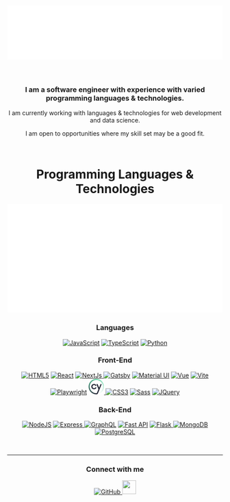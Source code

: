 <div align="center">
<img src="https://raw.githubusercontent.com/dan-mba/dan-mba/main/images/herogh.svg" alt="Hi, I'm Dan">
</div>
<br><br>

<h3 align="center">I am a software engineer with experience with varied programming languages & technologies.</h3>
<p align="center">I am currently working with languages & technologies for web development and data science.</p>
<p align="center">I am open to opportunities where my skill set may be a good fit.</p>
<br>

<h1 align="center">Programming Languages & Technologies</h1>

<div align="center">
<img src="https://raw.githubusercontent.com/dan-mba/dan-mba/main/images/cloud.svg" alt="Topic Cloud">
</div>

<h3 align="center">Languages</h3>
<p align="center">
<a href="https://developer.mozilla.org/en-US/docs/Web/JavaScript" target="_blank" rel="noreferrer">
  <img src="https://raw.githubusercontent.com/danielcranney/readme-generator/main/public/icons/skills/javascript-colored.svg" width="36" height="36" alt="JavaScript" /></a>
<a href="https://www.typescriptlang.org/" target="_blank" rel="noreferrer">
  <img src="https://raw.githubusercontent.com/danielcranney/readme-generator/main/public/icons/skills/typescript-colored.svg" width="36" height="36" alt="TypeScript" /></a>
<a href="https://www.python.org/" target="_blank" rel="noreferrer">
  <img src="https://raw.githubusercontent.com/danielcranney/readme-generator/main/public/icons/skills/python-colored.svg" width="36" height="36" alt="Python" /></a>
</p>

<h3 align="center">Front-End</h3>
<p align="center">
<a href="https://developer.mozilla.org/en-US/docs/Glossary/HTML5" target="_blank" rel="noreferrer">
  <img src="https://raw.githubusercontent.com/danielcranney/readme-generator/main/public/icons/skills/html5-colored.svg" width="36" height="36" alt="HTML5" /></a>
<a href="https://reactjs.org/" target="_blank" rel="noreferrer">
  <img src="https://raw.githubusercontent.com/danielcranney/readme-generator/main/public/icons/skills/react-colored.svg" width="36" height="36" alt="React" /></a>
<a href="https://nextjs.org/docs" target="_blank" rel="noreferrer">
  <picture>
    <source media="(prefers-color-scheme: dark)" srcset="https://raw.githubusercontent.com/danielcranney/readme-generator/main/public/icons/skills/nextjs.svg" width="36" height="36">
    <source media="(prefers-color-scheme: light)" srcset="https://raw.githubusercontent.com/danielcranney/readme-generator/main/public/icons/skills/nextjs-colored.svg" width="36" height="36">
    <img alt="NextJs" src="https://raw.githubusercontent.com/danielcranney/readme-generator/main/public/icons/skills/nextjs-colored.svg" width="36" height="36">
  </picture></a>
<a href="https://www.gatsbyjs.com/" target="_blank" rel="noreferrer">
  <img src="https://raw.githubusercontent.com/danielcranney/readme-generator/main/public/icons/skills/gatsby-colored.svg" width="36" height="36" alt="Gatsby" /></a>
<a href="https://mui.com/" target="_blank" rel="noreferrer">
  <img src="https://raw.githubusercontent.com/danielcranney/readme-generator/main/public/icons/skills/materialui-colored.svg" width="36" height="36" alt="Material UI" /></a>
<a href="https://vuejs.org/" target="_blank" rel="noreferrer">
  <img src="https://raw.githubusercontent.com/danielcranney/readme-generator/main/public/icons/skills/vuejs-colored.svg" width="36" height="36" alt="Vue" /></a>
<a href="https://vitejs.dev/" target="_blank" rel="noreferrer">
  <img src="https://raw.githubusercontent.com/danielcranney/readme-generator/main/public/icons/skills/vite-colored.svg" width="36" height="36" alt="Vite" /></a>
<a href="https://playwright.dev/" target="_blank" rel="noreferrer">
  <img src="https://playwright.dev/img/playwright-logo.svg" width="36" height="36" alt="Playwright" /></a>
<a href="https://www.cypress.io/" target="_blank" rel="noreferrer">
  <picture>
    <source media="(prefers-color-scheme: dark)" srcset="https://raw.githubusercontent.com/cypress-io/cypress-documentation/main/static/img/logo/cypress-logo-circle-light.png" width="36" height="36">
    <source media="(prefers-color-scheme: light)" srcset="https://raw.githubusercontent.com/cypress-io/cypress-documentation/main/static/img/logo/cypress-logo-circle-dark.png" width="36" height="36">
    <img alt="Cypress" src="https://raw.githubusercontent.com/cypress-io/cypress-documentation/main/static/img/logo/cypress-logo-circle-dark.png" width="36" height="36">
  </picture></a>
<a href="https://www.w3.org/TR/CSS/#css" target="_blank" rel="noreferrer">
  <img src="https://raw.githubusercontent.com/danielcranney/readme-generator/main/public/icons/skills/css3-colored.svg" width="36" height="36" alt="CSS3" /></a>
<a href="https://sass-lang.com/" target="_blank" rel="noreferrer">
  <img src="https://raw.githubusercontent.com/danielcranney/readme-generator/main/public/icons/skills/sass-colored.svg" width="36" height="36" alt="Sass" /></a>
<a href="https://jquery.com/" target="_blank" rel="noreferrer">
  <img src="https://raw.githubusercontent.com/danielcranney/readme-generator/main/public/icons/skills/jquery-colored.svg" width="36" height="36" alt="JQuery" /></a>
</p>

<h3 align="center">Back-End</h3>
<p align="center">
<a href="https://nodejs.org/en/" target="_blank" rel="noreferrer">
  <img src="https://raw.githubusercontent.com/danielcranney/readme-generator/main/public/icons/skills/nodejs-colored.svg" width="36" height="36" alt="NodeJS" /></a>
<a href="https://expressjs.com/" target="_blank" rel="noreferrer">
  <picture>
    <source media="(prefers-color-scheme: dark)" srcset="https://raw.githubusercontent.com/danielcranney/readme-generator/main/public/icons/skills/express-dark.svg" width="36" height="36">
    <source media="(prefers-color-scheme: light)" srcset="https://raw.githubusercontent.com/danielcranney/readme-generator/main/public/icons/skills/express-colored.svg" width="36" height="36">
    <img alt="Express" src="https://raw.githubusercontent.com/danielcranney/readme-generator/main/public/icons/skills/express-colored.svg" width="36" height="36">
  </picture></a>
<a href="https://graphql.org/" target="_blank" rel="noreferrer">
  <img src="https://raw.githubusercontent.com/danielcranney/readme-generator/main/public/icons/skills/graphql-colored.svg" width="36" height="36" alt="GraphQL" /></a>
<a href="https://fastapi.tiangolo.com/" target="_blank" rel="noreferrer">
  <img src="https://raw.githubusercontent.com/danielcranney/readme-generator/main/public/icons/skills/fastapi-colored.svg" width="36" height="36" alt="Fast API" /></a>
<a href="https://flask.palletsprojects.com/en/2.0.x/" target="_blank" rel="noreferrer">
  <picture>
    <source media="(prefers-color-scheme: dark)" srcset="https://raw.githubusercontent.com/danielcranney/readme-generator/main/public/icons/skills/flask-dark.svg" width="36" height="36">
    <source media="(prefers-color-scheme: light)" srcset="https://raw.githubusercontent.com/danielcranney/readme-generator/main/public/icons/skills/flask-colored.svg" width="36" height="36">
    <img alt="Flask" src="https://raw.githubusercontent.com/danielcranney/readme-generator/main/public/icons/skills/flask-colored.svg" width="36" height="36">
  </picture></a>
<a href="https://www.mongodb.com/" target="_blank" rel="noreferrer">
  <img src="https://raw.githubusercontent.com/danielcranney/readme-generator/main/public/icons/skills/mongodb-colored.svg" width="36" height="36" alt="MongoDB" /></a>
<a href="https://www.postgresql.org/" target="_blank" rel="noreferrer">
  <img src="https://raw.githubusercontent.com/danielcranney/readme-generator/main/public/icons/skills/postgresql-colored.svg" width="36" height="36" alt="PostgreSQL" /></a>
</p>
                    
<br><hr>
<h3 align="center">Connect with me</h3>
<p align="center">
<a href="https://www.github.com/dan-mba" target="_blank" rel="noreferrer">
  <picture>
    <source media="(prefers-color-scheme: dark)" srcset="https://raw.githubusercontent.com/danielcranney/readme-generator/main/public/icons/socials/github-dark.svg" width="32" height="32">
    <source media="(prefers-color-scheme: light)" srcset="https://raw.githubusercontent.com/danielcranney/readme-generator/main/public/icons/socials/github.svg" width="32" height="32">
    <img alt="GitHub" src="https://raw.githubusercontent.com/danielcranney/readme-generator/main/public/icons/socials/github.svg" width="32" height="32">
  </picture></a>
<a href="https://www.linkedin.com/in/danburkhardt/" target="_blank" rel="noreferrer">
  <img src="https://raw.githubusercontent.com/danielcranney/readme-generator/main/public/icons/socials/linkedin.svg" width="32" height="32" /></a>
</p>

